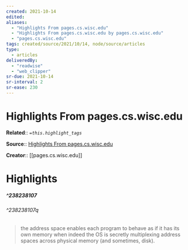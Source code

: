 ```yaml
---
created: 2021-10-14
edited:
aliases:
  - "Highlights From pages.cs.wisc.edu"
  - "Highlights From pages.cs.wisc.edu by pages.cs.wisc.edu"
  - "pages.cs.wisc.edu"
tags: created/source/2021/10/14, node/source/articles
type: 
  - articles
deliveredBy: 
  - "readwise"
  - "web_clipper"
sr-due: 2021-10-14
sr-interval: 2
sr-ease: 230
---
```

# Highlights From pages.cs.wisc.edu

**Related**:: 
*`=this.highlight_tags`*

**Source**:: [Highlights From pages.cs.wisc.edu](https://pages.cs.wisc.edu/~remzi/OSTEP/threads-intro.pdf)

**Creator**:: [[pages.cs.wisc.edu]]

# Highlights
##### ^238238107

  


###### ^238238107q

> the address space enables each program to behave as if it has its
> own memory when indeed the OS is secretly multiplexing address spaces
> across physical memory (and sometimes, disk). 

